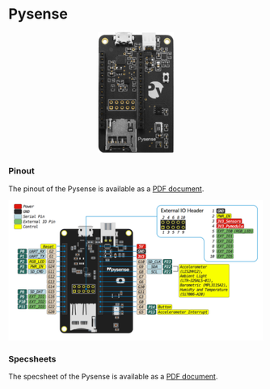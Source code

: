 # Pysense

<p align="center"><img src ="../../../img/pysense.png" width="150"></p>

### Pinout
The pinout of the Pysense is available as a [PDF document](../downloads/pysense-pinout.pdf).

<p align="center"><img src ="../../../img/pysense-pinout.png"></p>

### Specsheets

The specsheet of the Pysense is available as a [PDF document](../downloads/pysense-specsheet.pdf).
